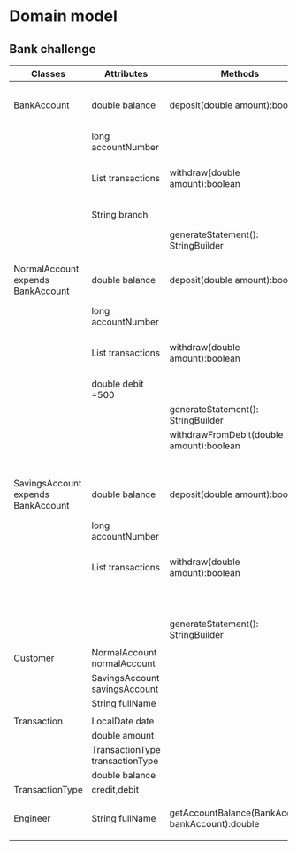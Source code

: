 # Domain model
## Bank challenge

| Classes                            | Attributes                      | Methods                                           | Scenario                                                        | Outcomes      |
|------------------------------------|---------------------------------|---------------------------------------------------|-----------------------------------------------------------------|---------------|
| BankAccount                        | double balance                  | deposit(double amount):boolean                    | deposit done correctly,transaction added to transactions list   | true          |
|                                    | long accountNumber              |                                                   | deposit done incorrectly                                        | false         |
|                                    | List<Transaction> transactions  | withdraw(double amount):boolean                   | withdraw done correctly, transaction added to transactions list | true          |
|                                    | String branch                   |                                                   | withdraw done incorrectly                                       | false         |
|                                    |                                 | generateStatement(): StringBuilder                | generates bank statement                                        | StringBuilder |
|                                    |                                 |                                                   |                                                                 |               |
| NormalAccount expends BankAccount  | double balance                  | deposit(double amount):boolean                    | deposit done correctly,transaction added to transactions list   | true          |
|                                    | long accountNumber              |                                                   | deposit done incorrectly                                        | false         |
|                                    | List<Transaction> transactions  | withdraw(double amount):boolean                   | withdraw done correctly,transaction added to transactions list  | true          |
|                                    | double debit =500               |                                                   | withdraw done incorrectly                                       | false         |
|                                    |                                 | generateStatement(): StringBuilder                | generates bank statement                                        | StringBuilder |
|                                    |                                 | withdrawFromDebit(double amount):boolean          | if debit >0 && debit>amount                                     | true          |
|                                    |                                 |                                                   | else                                                            | false         |
|                                    |                                 |                                                   |                                                                 |               |
| SavingsAccount expends BankAccount | double balance                  | deposit(double amount):boolean                    | deposit done correctly, transaction added to transactions list  | true          |
|                                    | long accountNumber              |                                                   | deposit done incorrectly                                        | false         |
|                                    | List<Transaction> transactions  | withdraw(double amount):boolean                   | withdraw done correctly, transaction added to transactions list | true          |
|                                    |                                 |                                                   | withdraw done incorrectly                                       | false         |
|                                    |                                 | generateStatement(): StringBuilder                | generates bank statement                                        | StringBuilder |
|                                    |                                 |                                                   |                                                                 |               |
| Customer                           | NormalAccount normalAccount     |                                                   |                                                                 |               |
|                                    | SavingsAccount savingsAccount   |                                                   |                                                                 |               |
|                                    | String fullName                 |                                                   |                                                                 |               |
|                                    |                                 |                                                   |                                                                 |               |
| Transaction                        | LocalDate date                  |                                                   |                                                                 |               |
|                                    | double amount                   |                                                   |                                                                 |               |
|                                    | TransactionType transactionType |                                                   |                                                                 |               |
|                                    | double balance                  |                                                   |                                                                 |               |
| TransactionType                    | credit,debit                    |                                                   |                                                                 |               |
|                                    |                                 |                                                   |                                                                 |               |
| Engineer                           | String fullName                 | getAccountBalance(BankAccount bankAccount):double | calculates account balance using only transactions              | double        |
|                                    |                                 |                                                   |                                                                 |               |

